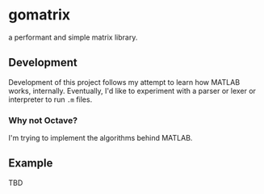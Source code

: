 # gomatrix
a performant and simple matrix library.

## Development
Development of this project follows my attempt to learn how MATLAB works, internally. Eventually, I'd like to experiment with a parser or lexer or interpreter to run `.m` files.

### Why not Octave?
I'm trying to implement the algorithms behind MATLAB.

## Example
TBD